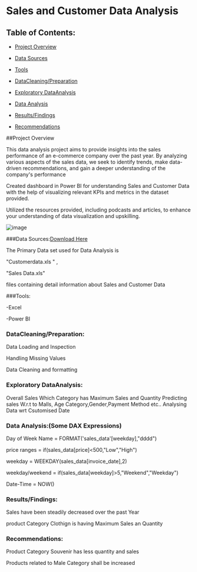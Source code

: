 # Sales and Customer Data Analysis


## Table of Contents:

- [Project Overview](#project-overview)

- [Data Sources](#data-sources)

- [Tools](#tools)

- [DataCleaning/Preparation](#DataCleanining/Preparation)

- [Exploratory DataAnalysis](#exploratorydatanlaysis)

- [Data Analysis](#data-Analysis)

- [Results/Findings](#Results/Findings)

- [Recommendations](#Recommendations)
  


##Project Overview

This data analysis project aims to provide insights into the sales performance of an e-commerce company over the past year. By analyzing various aspects of the sales data, we seek to identify trends, make data-driven recommendations, and gain a deeper understanding of the company's performance

Created dashboard in Power BI for understanding Sales and Customer Data  with the help of visualizing relevant KPIs and metrics in the dataset provided.

Utilized the resources provided, including podcasts and articles, to enhance your understanding of data visualization and upskilling.
 

 ![image](https://github.com/ramkamarajugadda/Portfolio/assets/154403806/c00e03ba-ea21-4b2e-a78b-de495b70ec10)

 

###Data Sources:[Download Here](https://www.kaggle.com/datasets/dataceo/sales-and-customer-data/data)

 The Primary Data set used for Data Analysis is 
 
 "Customerdata.xls " , 
 
 "Sales Data.xls"
 
 files containing detail information about Sales and Customer Data
 
###Tools:

-Excel

-Power BI

### DataCleaning/Preparation:

Data Loading and Inspection

Handling Missing Values

Data Cleaning and formatting

###  Exploratory DataAnalysis:

Overall Sales 
Which Category has Maximum Sales and Quantity
Predicting sales W.r.t to Malls, Age Category,Gender,Payment Method etc..
Analysing Data wrt Csutomised Date

### Data Analysis:(Some DAX Expressions)

Day of Week Name = FORMAT('sales_data'[weekday],"dddd")

price ranges = if(sales_data[price]<500,"Low","High")

weekday = WEEKDAY(sales_data[invoice_date],2)

weekday/weekend = if(sales_data[weekday]>5,"Weekend","Weekday")

Date-Time = NOW()

### Results/Findings:

Sales have been steadily decreased over the past Year

product Category Clothign is having Maximum Sales an Quantity

### Recommendations:

Product Category Souvenir has less quantity and sales

Products related to Male Category shall be increased







